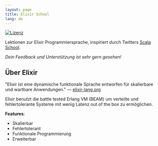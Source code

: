 ```yaml
---
layout: page
title: Elixir School
lang: de
---
```


[![Lizenz](//img.shields.io/badge/license-MIT-brightgreen.svg)](http://opensource.org/licenses/MIT)

Lektionen zur Elixir Programmiersprache, inspiriert durch Twitters [Scala School](http://twitter.github.io/scala_school/).

_Dein Feedback und Unterstützung ist sehr gern gesehen!_

## Über Elixir

"Elixir ist eine dynamische funktionale Sprache entworfen für skalierbare und wartbare Anwendungen." — [elixir-lang.org](http://elixir-lang.org/)

Elixir benutzt die battle tested Erlang VM (BEAM) um verteilte und fehlertolerante Systeme mit wenig Latenz out of the box zu ermöglichen.

__Features__:

+ Skalierbar
+ Fehlertolerant
+ Funktionale Programmierung
+ Erweiterbar
